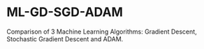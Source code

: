 # ML-GD-SGD-ADAM
Comparison of 3 Machine Learning Algorithms: Gradient Descent, Stochastic Gradient Descent and ADAM.
